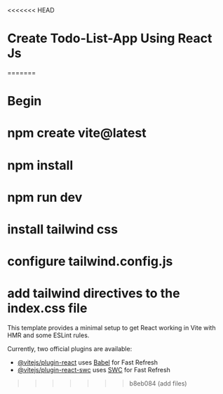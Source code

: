 <<<<<<< HEAD
#  Create Todo-List-App Using React Js
=======
# Begin 
# npm create vite@latest
# npm install
# npm run dev
# install tailwind css 
# configure tailwind.config.js
# add tailwind directives to the index.css file

This template provides a minimal setup to get React working in Vite with HMR and some ESLint rules.

Currently, two official plugins are available:

- [@vitejs/plugin-react](https://github.com/vitejs/vite-plugin-react/blob/main/packages/plugin-react/README.md) uses [Babel](https://babeljs.io/) for Fast Refresh
- [@vitejs/plugin-react-swc](https://github.com/vitejs/vite-plugin-react-swc) uses [SWC](https://swc.rs/) for Fast Refresh
>>>>>>> b8eb084 (add files)
